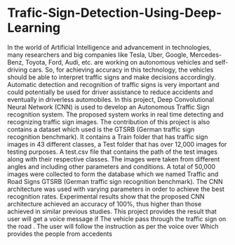 # Trafic-Sign-Detection-Using-Deep-Learning
In the world of Artificial Intelligence and advancement in technologies, many researchers and big companies like Tesla, Uber, Google, Mercedes-Benz, Toyota, Ford, Audi, etc. are working on autonomous vehicles and self-driving cars. So, for achieving accuracy in this technology, the vehicles should be able to interpret traffic signs and make decisions accordingly.    
Automatic detection and recognition of traffic signs is very important and could potentially be used for driver assistance to reduce accidents and eventually in driverless automobiles. In this project, Deep Convolutional Neural Network (CNN) is used to develop an Autonomous Traffic Sign recognition system. The proposed system works in real time detecting and recognizing traffic sign images. The contribution of this project is also contains a  dataset which used is the GTSRB (German traffic sign recognition benchmark). It contains a Train folder that has traffic sign images in 43 different classes, a Test folder that has over 12,000 images for testing purposes. A test.csv file that contains the path of the test images along with their respective classes.
The images were taken from different angles and including other parameters and conditions. A total of 50,000 images were collected to form the database which we named  Traffic and Road Signs GTSRB (German traffic sign recognition benchmark). The CNN architecture was used with varying parameters in order to achieve the best recognition rates. Experimental results show that the proposed CNN architecture achieved an accuracy of 100%, thus higher than those achieved in similar previous studies.  This project provides the result that user will get a voice message if The vehicle pass through the traffic sign on the road  . The  user will follow the instruction as per  the voice over Which provides the people from accedents



